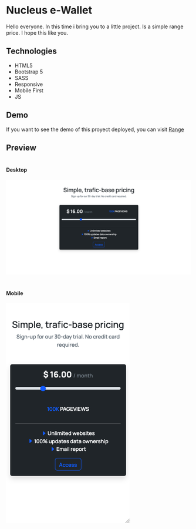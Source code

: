# Nucleus e-Wallet
Hello everyone. In this time i bring you to a little project. Is a simple range price. I hope this like you.

## Technologies
- HTML5
- Bootstrap 5
- SASS
- Responsive
- Mobile First
- JS


## Demo
If you want to see the demo of this proyect deployed, you can visit [Range](https://idev-nucleus-hmtl-css.netlify.app/)

## Preview
#
#### Desktop
![](img/preview/desktop.png)
#
#### Mobile
![](img/preview/mobile.png)